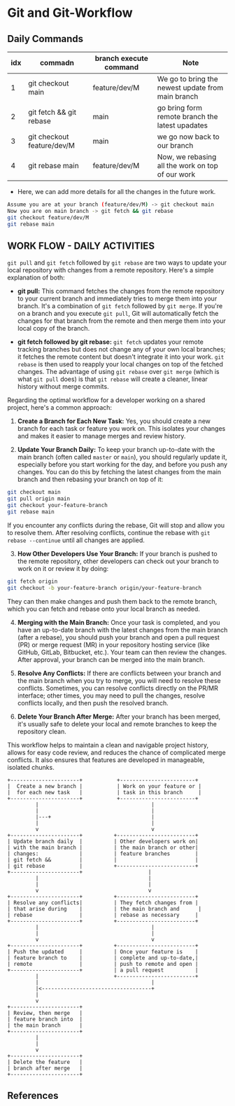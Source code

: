 # Git and Git-Workflow

## Daily Commands

| idx   | commadn                    | branch execute command | Note                                              |
| ----- | ---------                  | --------               | ------                                            |
| 1     | git checkout main          | feature/dev/M          | We go to bring the newest update from main branch |
| 2     | git fetch && git rebase    | main                   | go bring form remote branch the latest upadates   |
| 3     | git checkout feature/dev/M | main                   | we go now back to our branch                      |
| 4     | git rebase main            | feature/dev/M          | Now, we rebasing all the work on top of our work  |

- Here, we can add more details for all the changes in the future work.

```sh
Assume you are at your branch (feature/dev/M) -> git checkout main
Now you are on main branch -> git fetch && git rebase
git checkout feature/dev/M
git rebase main
```

## WORK FLOW - DAILY ACTIVITIES

`git pull` and `git fetch` followed by `git rebase` are two ways to update your
local repository with changes from a remote repository. Here's a simple
explanation of both:

- **git pull:** This command fetches the changes from the remote repository to
  your current branch and immediately tries to merge them into your branch. It's
  a combination of `git fetch` followed by `git merge`. If you're on a branch and
  you execute `git pull`, Git will automatically fetch the changes for that
  branch from the remote and then merge them into your local copy of the branch.

- **git fetch followed by git rebase:** `git fetch` updates your remote
  tracking branches but does not change any of your own local branches; it
  fetches the remote content but doesn't integrate it into your work. `git
rebase` is then used to reapply your local changes on top of the fetched
  changes. The advantage of using `git rebase` over `git merge` (which is what
  `git pull` does) is that `git rebase` will create a cleaner, linear history
  without merge commits.

Regarding the optimal workflow for a developer working on a shared project,
here's a common approach:

1. **Create a Branch for Each New Task:** Yes, you should create a new branch
   for each task or feature you work on. This isolates your changes and makes
   it easier to manage merges and review history.

2. **Update Your Branch Daily:** To keep your branch up-to-date with the main
   branch (often called `master` or `main`), you should regularly update it,
   especially before you start working for the day, and before you push any
   changes. You can do this by fetching the latest changes from the main branch
   and then rebasing your branch on top of it:

```sh
git checkout main
git pull origin main
git checkout your-feature-branch
git rebase main
```

If you encounter any conflicts during the rebase, Git will stop and allow you
to resolve them. After resolving conflicts, continue the rebase with `git
rebase --continue` until all changes are applied.

3. **How Other Developers Use Your Branch:**
   If your branch is pushed to the remote repository, other developers can check
   out your branch to work on it or review it by doing:

```sh
git fetch origin
git checkout -b your-feature-branch origin/your-feature-branch
```

They can then make changes and push them back to the remote branch, which you
can fetch and rebase onto your local branch as needed.

4. **Merging with the Main Branch:** Once your task is completed, and you have
   an up-to-date branch with the latest changes from the main branch (after a
   rebase), you should push your branch and open a pull request (PR) or merge
   request (MR) in your repository hosting service (like GitHub, GitLab,
   Bitbucket, etc.). Your team can then review the changes. After approval, your
   branch can be merged into the main branch.

5. **Resolve Any Conflicts:** If there are conflicts between your branch and
   the main branch when you try to merge, you will need to resolve these
   conflicts. Sometimes, you can resolve conflicts directly on the PR/MR
   interface; other times, you may need to pull the changes, resolve conflicts
   locally, and then push the resolved branch.

6. **Delete Your Branch After Merge:** After your branch has been merged, it's
   usually safe to delete your local and remote branches to keep the repository
   clean.

This workflow helps to maintain a clean and navigable project history, allows
for easy code review, and reduces the chance of complicated merge conflicts. It
also ensures that features are developed in manageable, isolated chunks.

```
+----------------------+           +------------------------+
|  Create a new branch |           | Work on your feature or |
|  for each new task   |           | task in this branch     |
+----------------------+           +------------------------+
         |                                    |
         |                                    |
         |---+                                |
         |                                    |
         v                                    v
+----------------------+          +-------------------------+
| Update branch daily  |          | Other developers work on|
| with the main branch |          | the main branch or other|
| changes:             |          | feature branches        |
| git fetch &&         |          |                         |
| git rebase           |          +-------------------------+
+----------------------+                     |
         |                                   |
         |                                   |
         v                                   v
+----------------------+          +-------------------------+
| Resolve any conflicts|          | They fetch changes from |
| that arise during    |          | the main branch and      |
| rebase               |          | rebase as necessary     |
+----------------------+          +-------------------------+
         |                                    |
         |                                    |
         v                                    v
+----------------------+          +-------------------------+
| Push the updated     |          | Once your feature is    |
| feature branch to    |          | complete and up-to-date,|
| remote               |          | push to remote and open |
+----------------------+          | a pull request          |
         |                        +-------------------------+
         |                                    |
         |<-----------------------------------+
         |
         v
+----------------------+
| Review, then merge   |
| feature branch into  |
| the main branch      |
+----------------------+
         |
         |
         v
+----------------------+
| Delete the feature   |
| branch after merge   |
+----------------------+

```


## References

